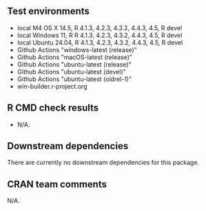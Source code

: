 ## Test environments

* local M4 OS X 14.5, R 4.1.3, 4.2.3, 4.3.2, 4.4.3, 4.5, R devel
* local Windows 11, R R 4.1.3, 4.2.3, 4.3.2, 4.4.3, 4.5, R devel
* local Ubuntu 24.04, R 4.1.3, 4.2.3, 4.3.2, 4.4.3, 4.5, R devel
* Github Actions "windows-latest (release)"
* Github Actions "macOS-latest (release)"
* Github Actions "ubuntu-latest (release)"
* Github Actions "ubuntu-latest (devel)"
* Github Actions "ubuntu-latest (oldrel-1)"
* win-builder.r-project.org

## R CMD check results

* N/A.

## Downstream dependencies

There are currently no downstream dependencies for this package.

## CRAN team comments

N/A.